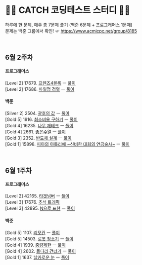 # 👩‍💻 CATCH 코딩테스트 스터디 👨‍💻
하루에 한 문제, 매주 총 7문제 풀기 (백준 6문제 + 프로그래머스 1문제)<br>
문제는 백준 그룹에서 확인! ☞ https://www.acmicpc.net/group/8185

<br>

## 6월 2주차
#### 프로그래머스
[Level 2] 17679. [프렌즈4블록](https://programmers.co.kr/learn/courses/30/lessons/17679) ㅡ [풀이](June%202nd/P17679.cpp)<br>
[Level 2] 17686. [파일명 정렬](https://programmers.co.kr/learn/courses/30/lessons/17686) ㅡ [풀이](June%202nd/P17686.cpp)
#### 백준
[Silver 2] 2504. [괄호의 값](https://www.acmicpc.net/problem/2504) ㅡ [풀이](June%202nd/B2504.cpp)<br>
[Gold 5] 1916. [최소비용 구하기](https://www.acmicpc.net/problem/1916) ㅡ [풀이](June%202nd/B1916.cpp)<br>
[Gold 4] 16235. [나무 재테크](https://www.acmicpc.net/problem/16235) ㅡ [풀이](June%202nd/B16235.cpp)<br>
[Gold 4] 2661. [좋은수열](https://www.acmicpc.net/problem/2661) ㅡ [풀이](June%202nd/B2661.cpp)<br>
[Gold 3] 2352. [반도체 설계](https://www.acmicpc.net/problem/2352) ㅡ [풀이](June%202nd/B2352.cpp)<br>
[Gold 1] 15898. [피아의 아틀리에 \~신비한 대회의 연금술사\~](https://www.acmicpc.net/problem/15898) ㅡ [풀이](June%202nd/B15898.cpp)<br>

<br>

## 6월 1주차
#### 프로그래머스
[Level 2] 42165. [타겟넘버](https://programmers.co.kr/learn/courses/30/lessons/43165) ㅡ [풀이](June%201st/P43165.cpp)<br>
[Level 3] 17676. [추석 트래픽](https://programmers.co.kr/learn/courses/30/lessons/17676)<br>
[Level 3] 42895. [N으로 표현](https://programmers.co.kr/learn/courses/30/lessons/42895) ㅡ [풀이](June%201st/P42895.cpp)<br>

#### 백준
[Gold 5] 1107. [리모컨](https://www.acmicpc.net/problem/1107) ㅡ [풀이](June%201st/B1107.cpp)<br>
[Gold 5] 14503. [로봇 청소기](https://www.acmicpc.net/problem/14503) ㅡ [풀이](June%201st/B14503.cpp)<br>
[Gold 4] 1939. [중량제한](https://www.acmicpc.net/problem/1939) ㅡ [풀이](June%201st/B1939.cpp)<br>
[Gold 4] 2602. [돌다리 건너기](https://www.acmicpc.net/problem/2602) ㅡ [풀이](June%201st/B2602.cpp)<br>
[Gold 1] 1637. [날카로운 눈](https://www.acmicpc.net/problem/1637) ㅡ [풀이](June%201st/B1637.cpp)<br>
